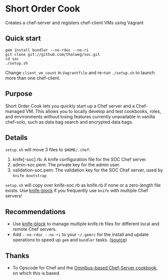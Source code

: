 # Short Order Cook
Creates a chef-server and registers chef-client VMs using Vagrant

## Quick start

    gem install bundler --no-rdoc --no-ri
    git clone git://github.com/thalweg/soc.git
    cd soc
    ./setup.sh

Change `client_vm_count` in `Vagrantfile` and re-run `./setup.sh` to launch more than one chef-client.

## Purpose
Short Order Cook lets you quickly start up a Chef server and a Chef-managed VM. This allows you to locally develop and test cookbooks, roles, and environments without losing features currently unavailable in vanilla chef-solo, such as data bag search and encrypted data bags.

## Details

`setup.sh` will move 3 files to `$HOME/.chef`:

1. knife[-soc].rb: A knife configuration file for the SOC Chef server.
2. admin-soc.pem: The private key for the admin user.
3. validation-soc.pem: The validation key for the SOC Chef server, used by `knife bootstrap`

`setup.sh` will copy over knife-soc.rb as knife.rb if none or a zero-length file exists. Use [knife-block](https://github.com/greenandsecure/knife-block) if you frequently use `knife` with multiple Chef servers!

## Recommendations
* Use [knife-block](https://github.com/greenandsecure/knife-block) to manage multiple knife.rb files for different local and remote Chef servers.
* Add `--no-rdoc --no-ri` to your `~/.gemrc` for the install and update operations to speed up `gem` and `bundler` tasks. ([source](http://stackoverflow.com/questions/1381725/how-to-make-no-ri-no-rdoc-the-default-for-gem-install/7662245#7662245))

## Thanks
* To Opscode for Chef and the [Omnibus-based Chef-Server cookbook](https://github.com/opscode-cookbooks/chef-server), on which this is based.